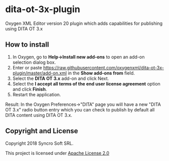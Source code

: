 # dita-ot-3x-plugin
Oxygen XML Editor version 20 plugin which adds capabilities for publishing using DITA OT 3.x

How to install
--------------
1. In Oxygen, go to **Help->Install new add-ons** to open an add-on selection dialog box.
2. Enter or paste https://raw.githubusercontent.com/oxygenxml/dita-ot-3x-plugin/master/add-on.xml in the **Show add-ons from** field.
3. Select the **DITA OT 3.x** add-on and click Next.
4. Select the **I accept all terms of the end user license agreement** option and click **Finish**.
5. Restart the application.

Result: In the Oxygen Preferences->"DITA" page you will have a new "DITA OT 3.x" radio button entry which you can check to publish by default all DITA content using DITA OT 3.x.

Copyright and License
---------------------
Copyright 2018 Syncro Soft SRL.

This project is licensed under [Apache License 2.0](https://github.com/oxygenxml/dita-ot-3x-plugin/blob/master/LICENSE)
